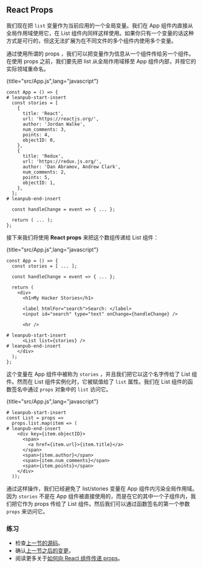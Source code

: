 ## React Props

我们现在把 `list` 变量作为当前应用的一个全局变量。我们在 App 组件内直接从全局作用域使用它，在 List 组件内同样这样使用。如果你只有一个变量的话这种方式是可行的，但这无法扩展为在不同文件的多个组件内使用多个变量。

通过使用所谓的 props ，我们可以把变量作为信息从一个组件传给另一个组件。在使用 props 之前，我们要先把 list 从全局作用域移至 App 组件内部，并按它的实际领域重命名。

{title="src/App.js",lang="javascript"}
~~~~~~~
const App = () => {
# leanpub-start-insert
  const stories = [
    {
      title: 'React',
      url: 'https://reactjs.org/',
      author: 'Jordan Walke',
      num_comments: 3,
      points: 4,
      objectID: 0,
    },
    {
      title: 'Redux',
      url: 'https://redux.js.org/',
      author: 'Dan Abramov, Andrew Clark',
      num_comments: 2,
      points: 5,
      objectID: 1,
    },
  ];
# leanpub-end-insert

  const handleChange = event => { ... };

  return ( ... );
};
~~~~~~~

接下来我们将使用 **React props** 来把这个数组传递给 List 组件：

{title="src/App.js",lang="javascript"}
~~~~~~~
const App = () => {
  const stories = [ ... ];

  const handleChange = event => { ... };

  return (
    <div>
      <h1>My Hacker Stories</h1>

      <label htmlFor="search">Search: </label>
      <input id="search" type="text" onChange={handleChange} />

      <hr />

# leanpub-start-insert
      <List list={stories} />
# leanpub-end-insert
    </div>
  );
};
~~~~~~~

这个变量在 App 组件中被称为 `stories` ，并且我们把它以这个名字传给了 List 组件。然而在 List 组件实例化时，它被赋值给了 `list` 属性。我们在 List 组件的函数签名中通过 `props` 对象中的 `list` 访问它。

{title="src/App.js",lang="javascript"}
~~~~~~~
# leanpub-start-insert
const List = props =>
  props.list.map(item => (
# leanpub-end-insert
    <div key={item.objectID}>
      <span>
        <a href={item.url}>{item.title}</a>
      </span>
      <span>{item.author}</span>
      <span>{item.num_comments}</span>
      <span>{item.points}</span>
    </div>
  ));
~~~~~~~

通过这样操作，我们已经避免了 list/stories 变量在 App 组件内污染全局作用域。因为 `stories` 不是在 App 组件被直接使用的，而是在它的其中一个子组件内，我们把它作为 props 传给了 List 组件。然后我们可以通过函数签名的第一个参数 `props` 来访问它。

### 练习

* 检查[上一节的源码](https://codesandbox.io/s/github/the-road-to-learn-react/hacker-stories/tree/hs/React-Props)。
* 确认[上一节之后的变更](https://github.com/the-road-to-learn-react/hacker-stories/compare/hs/Handler-Function-in-JSX...hs/React-Props?expand=1)。
* 阅读更多关于[如何向 React 组件传递 props](https://www.robinwieruch.de/react-pass-props-to-component)。
